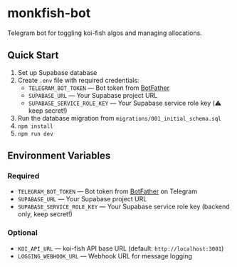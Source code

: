 # monkfish-bot

Telegram bot for toggling koi-fish algos and managing allocations.

## Quick Start
1. Set up Supabase database
2. Create `.env` file with required credentials:
   - `TELEGRAM_BOT_TOKEN` — Bot token from [BotFather](https://t.me/botfather)
   - `SUPABASE_URL` — Your Supabase project URL
   - `SUPABASE_SERVICE_ROLE_KEY` — Your Supabase service role key (⚠️ keep secret!)
3. Run the database migration from `migrations/001_initial_schema.sql`
4. `npm install`
5. `npm run dev`


## Environment Variables

### Required
- `TELEGRAM_BOT_TOKEN` — Bot token from [BotFather](https://t.me/botfather) on Telegram
- `SUPABASE_URL` — Your Supabase project URL
- `SUPABASE_SERVICE_ROLE_KEY` — Your Supabase service role key (backend only, keep secret!)

### Optional
- `KOI_API_URL` — koi-fish API base URL (default: `http://localhost:3001`)
- `LOGGING_WEBHOOK_URL` — Webhook URL for message logging
